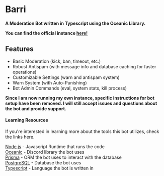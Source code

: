 # Barri

**A Moderation Bot written in Typescript using the Oceanic Library.**

**You can find the official instance [here!](https://shorturl.at/rxRY3)**

## Features

- Basic Moderation (kick, ban, timeout, etc.)
- Robust Antispam (with message info and database caching for faster operations)
- Customizable Settings (warn and antispam system)
- Warn System (with Auto-Punishing)
- Bot Admin Commands (eval, system stats, kill process)

**Since I am now running my own instance, specific instructions for bot setup have been removed. I will still accept issues and questions about the bot and provide support.**

#### Learning Resources

If you're interested in learning more about the tools this bot utilizes, check the links here.

[Node.js](https://nodejs.org/en/) - Javascript Runtime that runs the code\
[Oceanic](https://github.com/OceanicJS/Oceanic) - Discord library the bot uses\
[Prisma](https://www.prisma.io/) - ORM the bot uses to interact with the database\
[PostgreSQL](https://www.postgresql.org/) - Database the bot uses\
[Typescript](https://www.typescriptlang.org/) - Language the bot is written in
